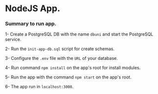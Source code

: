  # NodeJS App.

 ### Summary to run app.
 
 1- Create a PostgreSQL DB with the name `dbuni` and start the PostgreSQL service.
 
 2- Run the `init-app-db.sql` script for create schemas.
 
 3- Configure the `.env` file with the `URL` of your database. 
 
 4- Run command `npm install` on the app's root for install modules.
  
 5- Run the app with the command `npm start` on the app's root.
 
 6- The app run in `localhost:3000`.
